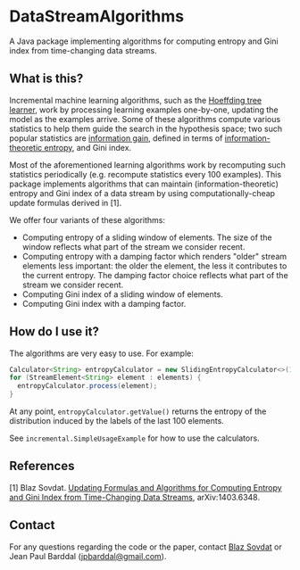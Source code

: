 # DataStreamAlgorithms
A Java package implementing algorithms for computing entropy and Gini index from time-changing data streams.

## What is this?
Incremental machine learning algorithms, such as the [Hoeffding tree learner](homes.cs.washington.edu/~pedrod/papers/kdd00.pdf), work by processing learning examples one-by-one, updating the model as the examples arrive. Some of these algorithms compute various statistics to help them guide the search in the hypothesis space; two such popular statistics are [information gain](https://en.wikipedia.org/wiki/Information_gain_in_decision_trees), defined in terms of [information-theoretic entropy](https://en.wikipedia.org/wiki/Entropy_(information_theory)), and Gini index.

Most of the aforementioned learning algorithms work by recomputing such statistics periodically (e.g. recompute statistics every 100 examples). This package implements algorithms that can maintain (information-theoretic) entropy and Gini index of a data stream by using computationally-cheap update formulas derived in [1].

We offer four variants of these algorithms:
- Computing entropy of a sliding window of elements. The size of the window reflects what part of the stream we consider recent.
- Computing entropy with a damping factor which renders "older" stream elements less important: the older the element, the less it contributes to the current entropy. The damping factor choice reflects what part of the stream we consider recent.
- Computing Gini index of a sliding window of elements.
- Computing Gini index with a damping factor.

## How do I use it?
The algorithms are very easy to use. For example:
```java
Calculator<String> entropyCalculator = new SlidingEntropyCalculator<>(100);
for (StreamElement<String> element : elements) {
  entropyCalculator.process(element);
}
```

At any point, `entropyCalculator.getValue()` returns the entropy of the distribution induced by the labels of the last 100 elements.

See `incremental.SimpleUsageExample` for how to use the calculators.

## References
[1] Blaz Sovdat. [Updating Formulas and Algorithms for Computing Entropy and Gini Index from Time-Changing Data Streams](https://arxiv.org/abs/1403.6348), arXiv:1403.6348.

## Contact
For any questions regarding the code or the paper, contact [Blaz Sovdat](https://github.com/blazs) or Jean Paul Barddal (jpbarddal@gmail.com).
